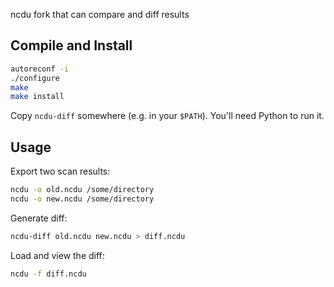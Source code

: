 ncdu fork that can compare and diff results

## Compile and Install

```sh
autoreconf -i
./configure
make
make install
```

Copy `ncdu-diff` somewhere (e.g. in your `$PATH`). You'll need Python to run it.

## Usage

Export two scan results:

```sh
ncdu -o old.ncdu /some/directory
ncdu -o new.ncdu /some/directory
```

Generate diff:
```sh
ncdu-diff old.ncdu new.ncdu > diff.ncdu
```

Load and view the diff:
```sh
ncdu -f diff.ncdu
```
